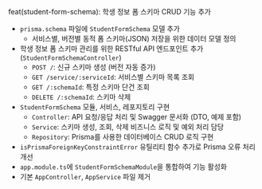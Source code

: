 feat(student-form-schema): 학생 정보 폼 스키마 CRUD 기능 추가

- `prisma.schema` 파일에 `StudentFormSchema` 모델 추가
  - 서비스별, 버전별 동적 폼 스키마(JSON) 저장을 위한 데이터 모델 정의
- 학생 정보 폼 스키마 관리를 위한 RESTful API 엔드포인트 추가 (`StudentFormSchemaController`)
  - `POST /`: 신규 스키마 생성 (버전 자동 증가)
  - `GET /service/:serviceId`: 서비스별 스키마 목록 조회
  - `GET /:schemaId`: 특정 스키마 단건 조회
  - `DELETE /:schemaId`: 스키마 삭제
- `StudentFormSchema` 모듈, 서비스, 레포지토리 구현
  - `Controller`: API 요청/응답 처리 및 Swagger 문서화 (DTO, 예제 포함)
  - `Service`: 스키마 생성, 조회, 삭제 비즈니스 로직 및 예외 처리 담당
  - `Repository`: Prisma를 사용한 데이터베이스 CRUD 로직 구현
- `isPrismaForeignKeyConstraintError` 유틸리티 함수 추가로 Prisma 오류 처리 개선
- `app.module.ts`에 `StudentFormSchemaModule`을 통합하여 기능 활성화
- 기본 `AppController`, `AppService` 파일 제거
